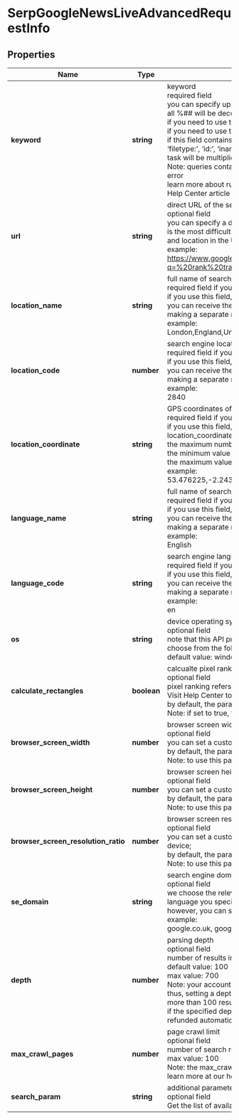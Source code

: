 # SerpGoogleNewsLiveAdvancedRequestInfo

## Properties

| Name | Type | Description | Notes |
|------------ | ------------- | ------------- | -------------|
**keyword** | **string** | keyword<br>required field<br>you can specify up to 700 characters in the keyword field<br>all %## will be decoded (plus character ‘+’ will be decoded to a space character)<br>if you need to use the “%” character for your keyword, please specify it as “%25”;<br>if you need to use the “+” character for your keyword, please specify it as “%2B”;<br>if this field contains such parameters as ‘allinanchor:’, ‘allintext:’, ‘allintitle:’, ‘allinurl:’, ‘define:’, ‘filetype:’, ‘id:’, ‘inanchor:’, ‘info:’, ‘intext:’, ‘intitle:’, ‘inurl:’, ‘link:’, ‘related:’, ‘site:’, the charge per task will be multiplied by 5<br>Note: queries containing the ‘cache:’ parameter are not supported and will return a validation error<br>learn more about rules and limitations of keyword and keywords fields in DataForSEO APIs in this Help Center article |[optional]|
**url** | **string** | direct URL of the search query<br>optional field<br>you can specify a direct URL and we will sort it out to the necessary fields. Note that this method is the most difficult for our API to process and also requires you to specify the exact language and location in the URL. In most cases, we wouldn’t recommend using this method.<br>example:<br>https://www.google.co.uk/search?q=%20rank%20tracker%20api&hl=en&gl=GB&uule=w+CAIQIFISCXXeIa8LoNhHEZkq1d1aOpZS |[optional]|
**location_name** | **string** | full name of search engine location<br>required field if you don’t specify location_code or location_coordinate<br>if you use this field, you don’t need to specify location_code or location_coordinate<br>you can receive the list of available locations of the search engine with their location_name by making a separate request to the https://api.dataforseo.com/v3/serp/google/locations<br>example:<br>London,England,United Kingdom |[optional]|
**location_code** | **number** | search engine location code<br>required field if you don’t specify location_name or location_coordinate<br>if you use this field, you don’t need to specify location_name or location_coordinate<br>you can receive the list of available locations of the search engines with their location_code by making a separate request to the https://api.dataforseo.com/v3/serp/google/locations<br>example:<br>2840 |[optional]|
**location_coordinate** | **string** | GPS coordinates of a location<br>required field if you don’t specify location_name or location_code<br>if you use this field, you don’t need to specify location_name or location_code<br>location_coordinate parameter should be specified in the “latitude,longitude,radius” format<br>the maximum number of decimal digits for “latitude” and “longitude”: 7<br>the minimum value for “radius”: 199.9 (mm)<br>the maximum value for “radius”: 199999 (mm)<br>example:<br>53.476225,-2.243572,200 |[optional]|
**language_name** | **string** | full name of search engine language<br>required field if you don’t specify language_code<br>if you use this field, you don’t need to specify language_code<br>you can receive the list of available languages of the search engine with their language_name by making a separate request to the https://api.dataforseo.com/v3/serp/google/languages<br>example:<br>English |[optional]|
**language_code** | **string** | search engine language code<br>required field if you don’t specify language_name<br>if you use this field, you don’t need to specify language_name<br>you can receive the list of available languages of the search engine with their language_code by making a separate request to the https://api.dataforseo.com/v3/serp/google/languages<br>example:<br>en |[optional]|
**os** | **string** | device operating system<br>optional field<br>note that this API provides results for desktop only<br>choose from the following values: windows, macos<br>default value: windows |[optional]|
**calculate_rectangles** | **boolean** | calcualte pixel rankings for SERP elements in advanced results<br>optional field<br>pixel ranking refers to the distance between the result snippet and top left corner of the screen;<br>Visit Help Center to learn more>><br>by default, the parameter is set to false<br>Note: if set to true, the charge per task will be multiplied by 2 |[optional]|
**browser_screen_width** | **number** | browser screen width<br>optional field<br>you can set a custom browser screen width to calculate pixel rankings for a particular device;<br>by default, the parameter is set to 1920;<br>Note: to use this parameter, set calculate_rectangles to true |[optional]|
**browser_screen_height** | **number** | browser screen height<br>optional field<br>you can set a custom browser screen height to calculate pixel rankings for a particular device;<br>by default, the parameter is set to 1080;<br>Note: to use this parameter, set calculate_rectangles to true |[optional]|
**browser_screen_resolution_ratio** | **number** | browser screen resolution ratio<br>optional field<br>you can set a custom browser screen resolution ratio to calculate pixel rankings for a particular device;<br>by default, the parameter is set to 1;<br>Note: to use this parameter, set calculate_rectangles to true |[optional]|
**se_domain** | **string** | search engine domain<br>optional field<br>we choose the relevant search engine domain automatically according to the location and language you specify<br>however, you can set a custom search engine domain in this field<br>example:<br>google.co.uk, google.com.au, google.de, etc. |[optional]|
**depth** | **number** | parsing depth<br>optional field<br>number of results in SERP<br>default value: 100<br>max value: 700<br>Note: your account will be billed per each SERP containing up to 100 results;<br>thus, setting a depth above 100 may result in additional charges if the search engine returns more than 100 results;<br>if the specified depth is higher than the number of results in the response, the difference will be refunded automatically to your account balance |[optional]|
**max_crawl_pages** | **number** | page crawl limit<br>optional field<br>number of search results pages to crawl<br>max value: 100<br>Note: the max_crawl_pages and depth parameters complement each other;<br>learn more at our help center |[optional]|
**search_param** | **string** | additional parameters of the search query<br>optional field<br>Get the list of available parameters and additional details here. |[optional]|